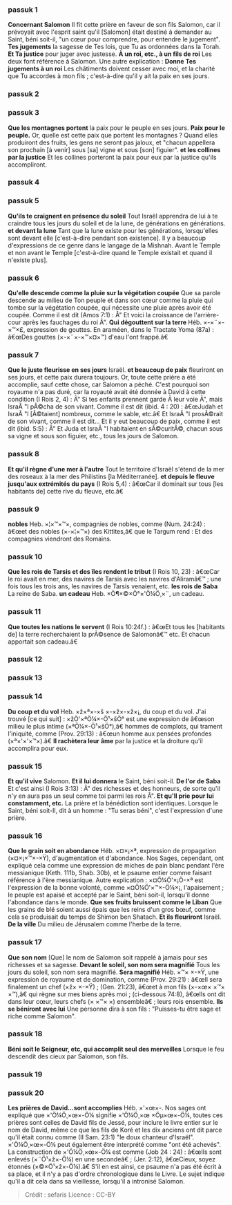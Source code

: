 
### passuk 1
<b>Concernant Salomon</b> Il fit cette prière en faveur de son fils Salomon, car il prévoyait avec l'esprit saint qu'il [Salomon] était destiné à demander au Saint, béni soit-il, "un cœur pour comprendre, pour entendre le jugement".
<b>Tes jugements</b> la sagesse de Tes lois, que Tu as ordonnées dans la Torah.
<b>Et Ta justice</b> pour juger avec justesse.
<b>À un roi, etc., à un fils de roi</b> Les deux font référence à Salomon. Une autre explication : <b>Donne Tes jugements à un roi</b> Les châtiments doivent cesser avec moi, et la charité que Tu accordes à mon fils ; c'est-à-dire qu'il y ait la paix en ses jours.

### passuk 2

### passuk 3
<b>Que les montagnes portent</b> la paix pour le peuple en ses jours.
<b>Paix pour le peuple.</b> Or, quelle est cette paix que portent les montagnes ? Quand elles produiront des fruits, les gens ne seront pas jaloux, et "chacun appellera son prochain [à venir] sous [sa] vigne et sous [son] figuier".
<b>et les collines par la justice</b> Et les collines porteront la paix pour eux par la justice qu'ils accompliront.

### passuk 4

### passuk 5
<b>Qu'ils te craignent en présence du soleil</b> Tout Israël apprendra de lui à te craindre tous les jours du soleil et de la lune, de générations en générations.
<b>et devant la lune</b> Tant que la lune existe pour les générations, lorsqu'elles sont devant elle [c'est-à-dire pendant son existence]. Il y a beaucoup d'expressions de ce genre dans le langage de la Mishnah. Avant le Temple et non avant le Temple [c'est-à-dire quand le Temple existait et quand il n'existe plus].

### passuk 6
<b>Qu'elle descende comme la pluie sur la végétation coupée</b> Que sa parole descende au milieu de Ton peuple et dans son cœur comme la pluie qui tombe sur la végétation coupée, qui nécessite une pluie après avoir été coupée. Comme il est dit (Amos 7:1) : Â" Et voici la croissance de l'arrière-cour après les fauchages du roi Â".
<b>Qui dégouttent sur la terre</b> Héb. ×-×¨×-×™×£, expression de gouttes. En araméen, dans le Tractate Yoma (87a) : â€œDes gouttes (×-×¨×-×™×¤×™) d'eau l'ont frappé.â€

### passuk 7
<b>Que le juste fleurisse en ses jours</b> Israël.
<b>et beaucoup de paix</b> fleuriront en ses jours, et cette paix durera toujours. Or, toute cette prière a été accomplie, sauf cette chose, car Salomon a péché. C'est pourquoi son royaume n'a pas duré, car la royauté avait été donnée à David à cette condition (I Rois 2, 4) : Â" Si tes enfants prennent garde Ã leur voie Â", mais IsraÃ "l pÃ©cha de son vivant. Comme il est dit (ibid. 4 : 20) : â€œJudah et IsraÃ "l [Ã©taient] nombreux, comme le sable, etc.â€ Et IsraÃ "l prosÃ©rait de son vivant, comme il est dit... Et il y eut beaucoup de paix, comme il est dit (ibid. 5:5) : Â" Et Juda et IsraÃ "l habitaient en sÃ©curitÃ©, chacun sous sa vigne et sous son figuier, etc., tous les jours de Salomon.

### passuk 8
<b>Et qu'il règne d'une mer à l'autre</b> Tout le territoire d'Israël s'étend de la mer des roseaux à la mer des Philistins [la Méditerranée].
<b>et depuis le fleuve jusqu'aux extrémités du pays</b> (I Rois 5,4) : â€œCar il dominait sur tous [les habitants de] cette rive du fleuve, etc.â€

### passuk 9
<b>nobles</b> Heb. ×¦×™×™×, compagnies de nobles, comme (Num. 24:24) : â€œet des nobles (×-×¦×™×) des Kittites,â€ que le Targum rend : Et des compagnies viendront des Romains.

### passuk 10
<b>Que les rois de Tarsis et des îles rendent le tribut</b> (I Rois 10, 23) : â€œCar le roi avait en mer, des navires de Tarsis avec les navires d'Aliramâ€™ ; une fois tous les trois ans, les navires de Tarsis venaient, etc.
<b>les rois de Saba</b> La reine de Saba.
<b>un cadeau</b> Heb. ×Ö¶×©×Ö°×'Ö¼Ö¸×¨, un cadeau.

### passuk 11
<b>Que toutes les nations le servent</b> (I Rois 10:24f.) : â€œEt tous les [habitants de] la terre recherchaient la prÃ©sence de Salomonâ€™ etc. Et chacun apportait son cadeau.â€

### passuk 12

### passuk 13

### passuk 14
<b>Du coup et du vol</b> Heb. ×ž×ª×-×š ×-×ž×-×ž×¡, du coup et du vol. J'ai trouvé [ce qui suit] : ×žÖ'×ªÖ¼×-Ö¹×šÖ° est une expression de â€œson milieu le plus intime (×ªÖ¼×-Ö¹×šÖ°),â€ hommes de complots, qui trament l'iniquité, comme (Prov. 29:13) : â€œun homme aux pensées profondes (×ª×'×'×™×).â€
<b>Il rachètera leur âme</b> par la justice et la droiture qu'il accomplira pour eux.

### passuk 15
<b>Et qu'il vive</b> Salomon.
<b>Et il lui donnera</b> le Saint, béni soit-il.
<b>De l'or de Saba</b> Et c'est ainsi (I Rois 3:13) : Â" des richesses et des honneurs, de sorte qu'il n'y en aura pas un seul comme toi parmi les rois Â".
<b>Et qu'Il prie pour lui constamment, etc.</b> La prière et la bénédiction sont identiques. Lorsque le Saint, béni soit-Il, dit à un homme : "Tu seras béni", c'est l'expression d'une prière.

### passuk 16
<b>Que le grain soit en abondance</b> Héb. ×¤×¡×ª, expression de propagation (×¤×¡×™×-×Ÿ), d'augmentation et d'abondance. Nos Sages, cependant, ont expliqué cela comme une expression de miches de pain blanc pendant l'ère messianique (Keth. 111b, Shab. 30b), et le psaume entier comme faisant référence à l'ère messianique. Autre explication : ×¤Ö¼Ö'×¡Ö-×ª est l'expression de la bonne volonté, comme ×¤Ö¼Ö'×™×-Ö¼×¡, l'apaisement ; le peuple est apaisé et accepté par le Saint, béni soit-il, lorsqu'il donne l'abondance dans le monde.
<b>Que ses fruits bruissent comme le Liban</b> Que les grains de blé soient aussi épais que les reins d'un gros bœuf, comme cela se produisait du temps de Shimon ben Shatach.
<b>Et ils fleuriront</b> Israël.
<b>De la ville</b> Du milieu de Jérusalem comme l'herbe de la terre.

### passuk 17
<b>Que son nom</b> [Que] le nom de Salomon soit rappelé à jamais pour ses richesses et sa sagesse.
<b>Devant le soleil, son nom sera magnifié</b> Tous les jours du soleil, son nom sera magnifié.
<b>Sera magnifié</b> Héb. ×™× ×-×Ÿ, une expression de royaume et de domination, comme (Prov. 29:21) : â€œIl sera finalement un chef (×ž× ×-×Ÿ) ; (Gen. 21:23), â€œet à mon fils (×-×œ× ×™× ×™),â€ qui règne sur mes biens après moi ; (ci-dessous 74:8), â€œIls ont dit dans leur cœur, leurs chefs (× ×™× ×) ensembleâ€ ; leurs rois ensemble.
<b>Ils se béniront avec lui</b> Une personne dira à son fils : "Puisses-tu être sage et riche comme Salomon".

### passuk 18
<b>Béni soit le Seigneur, etc, qui accomplit seul des merveilles</b> Lorsque le feu descendit des cieux par Salomon, son fils.

### passuk 19

### passuk 20
<b>Les prières de David...sont accomplies</b> Héb. ×'×œ×-. Nos sages ont expliqué que ×'Ö¼Ö¸×œ×-Ö¼ signifie ×'Ö¼Ö¸×œ ×Öµ×œ×-Ö¼, toutes ces prières sont celles de David fils de Jessé, pour inclure le livre entier sur le nom de David, même ce que les fils de Koré et les dix anciens ont dit parce qu'il était connu comme (II Sam. 23:1) "le doux chanteur d'Israël". ×'Ö¼Ö¸×œ×-Ö¼ peut également être interprété comme "ont été achevés". La construction de ×'Ö¼Ö¸×œ×-Ö¼ est comme (Job 24 : 24) : â€œIls sont enlevés (×¨Ö¹×ž×-Ö¼) en une secondeâ€ ; (Jer. 2:12), â€œCieux, soyez étonnés (×©×Ö¹×ž×-Ö¼).â€ S'il en est ainsi, ce psaume n'a pas été écrit à sa place, et il n'y a pas d'ordre chronologique dans le Livre. Le sujet indique qu'il a dit cela dans sa vieillesse, lorsqu'il a intronisé Salomon.

>Crédit : sefaris
>Licence : CC-BY
